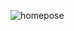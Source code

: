![homepose](https://user-images.githubusercontent.com/117619684/207118433-2d123e47-12ac-4b70-96ed-b6c8b6d5b1f4.jpg)
